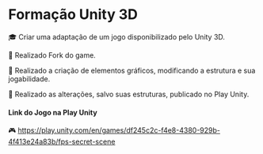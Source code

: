 # Formação Unity 3D 
 
🎓 Criar uma adaptação de um jogo disponibilizado pelo Unity 3D.

📂 Realizado Fork do game.

👾 Realizado a criação de elementos gráficos, modificando a estrutura e sua jogabilidade.

💾 Realizado as alterações, salvo suas estruturas, publicado no Play Unity.

#### Link do Jogo na Play Unity

🎮 https://play.unity.com/en/games/df245c2c-f4e8-4380-929b-4f413e24a83b/fps-secret-scene
